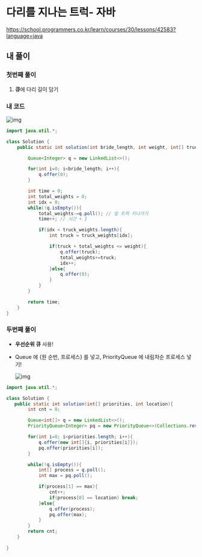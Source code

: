 # **다리를 지나는 트럭- 자바**

https://school.programmers.co.kr/learn/courses/30/lessons/42583?language=java

## **내 풀이**

### 첫번째 풀이

1. **큐**에 다리 길이 담기

### **내 코드**

![img](https://postfiles.pstatic.net/MjAyNTEwMDVfMzIg/MDAxNzU5NjcyNjM4NTE0.VAQBic_xxwtdigzmgA-zpAW6cOgWbhWvvcxPZVnmxewg.C3frK5Kckq3WM0b2EqZ5Emh2V-4Rezc0TiAr_Z0tICIg.PNG/image.png?type=w773)

```java
import java.util.*;

class Solution {
    public static int solution(int bride_length, int weight, int[] truck_weights){

        Queue<Integer> q = new LinkedList<>();

        for(int i=0; i<bride_length; i++){
            q.offer(0);
        }

        int time = 0;
        int total_weights = 0;
        int idx = 0;
        while(!q.isEmpty()){
            total_weights-=q.poll(); // 앞 트럭 지나가기
            time++; // 시간 + 1

            if(idx < truck_weights.length){
                int truck = truck_weights[idx];

                if(truck + total_weights <= weight){
                    q.offer(truck);
                    total_weights+=truck;
                    idx++;
                }else{
                    q.offer(0);
                }
            }
        }

        return time;
    }
}
```

### 두번째 풀이

* **우선순위 큐** 사용!

* Queue 에 {원 순번, 프로세스} 를 넣고, PriorityQueue 에 내림차순 프로세스 넣기!

  ![img](https://postfiles.pstatic.net/MjAyNTEwMDRfMTcx/MDAxNzU5NTA2Mzk3NjIw.VeBmU73lKcElU0YFp_qhZabAXtpkPoyV9ABApemu8ZMg.5dCImV99yK7lmnBHbD2i6yd0u2AtWmSTimhdFjXt2ygg.PNG/image.png?type=w773)

```java
import java.util.*;

class Solution {
   public static int solution(int[] priorities, int location){
        int cnt = 0;

        Queue<int[]> q = new LinkedList<>();
        PriorityQueue<Integer> pq = new PriorityQueue<>(Collections.reverseOrder());

        for(int i=0; i<priorities.length; i++){
            q.offer(new int[]{i, priorities[i]});
            pq.offer(priorities[i]);
        }

        while(!q.isEmpty()){
            int[] process = q.poll();
            int max = pq.poll();

            if(process[1] == max){
                cnt++;
                if(process[0] == location) break;
            }else{
                q.offer(process);
                pq.offer(max);
            }
        }
        return cnt;
    }
    
}
```

